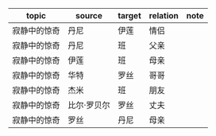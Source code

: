 | topic | source | target | relation | note |
| ----- | ------ | ------ | -------- | ---- |
| 寂静中的惊奇 | 丹尼 | 伊莲 | 情侣 |  |
| 寂静中的惊奇 | 丹尼 | 班 | 父亲 |  |
| 寂静中的惊奇 | 伊莲 | 班 | 母亲 |  |
| 寂静中的惊奇 | 华特 | 罗丝 | 哥哥 |  |
| 寂静中的惊奇 | 杰米 | 班 | 朋友 |  |
| 寂静中的惊奇 | 比尔·罗贝尔 | 罗丝 | 丈夫 |  |
| 寂静中的惊奇 | 罗丝 | 丹尼 | 母亲 |  |
